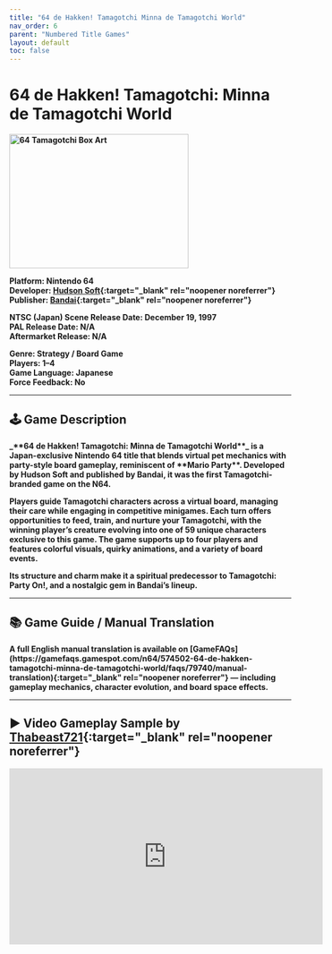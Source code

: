 ```yaml
---
title: "64 de Hakken! Tamagotchi Minna de Tamagotchi World"
nav_order: 6
parent: "Numbered Title Games"
layout: default
toc: false
---
```


# 64 de Hakken! Tamagotchi: Minna de Tamagotchi World
<b>
<img src="https://images.launchbox-app.com/c7ff564b-82e7-4701-a1e1-9a044e6c5f97.png" alt="64 Tamagotchi Box Art" width="320" height="240" />

**Platform:** Nintendo 64  
**Developer:** [Hudson Soft](https://en.wikipedia.org/wiki/Hudson_Soft){:target="_blank" rel="noopener noreferrer"}  
**Publisher:** [Bandai](https://en.wikipedia.org/wiki/Bandai){:target="_blank" rel="noopener noreferrer"}

**NTSC (Japan) Scene Release Date:** December 19, 1997  
**PAL Release Date:** N/A  
**Aftermarket Release:** N/A

**Genre:** Strategy / Board Game  
**Players:** 1–4  
**Game Language:** Japanese  
**Force Feedback:** No

---

## 🕹️ Game Description
<b>
_**64 de Hakken! Tamagotchi: Minna de Tamagotchi World**_ is a Japan-exclusive Nintendo 64 title that blends virtual pet mechanics with party-style board gameplay, reminiscent of **Mario Party**. Developed by Hudson Soft and published by Bandai, it was the first Tamagotchi-branded game on the N64.

Players guide Tamagotchi characters across a virtual board, managing their care while engaging in competitive minigames. Each turn offers opportunities to feed, train, and nurture your Tamagotchi, with the winning player’s creature evolving into one of **59 unique characters** exclusive to this game. The game supports up to four players and features colorful visuals, quirky animations, and a variety of board events.

Its structure and charm make it a spiritual predecessor to **Tamagotchi: Party On!**, and a nostalgic gem in Bandai’s lineup.

---

## 📚 Game Guide / Manual Translation
<b>
A full English manual translation is available on [GameFAQs](https://gamefaqs.gamespot.com/n64/574502-64-de-hakken-tamagotchi-minna-de-tamagotchi-world/faqs/79740/manual-translation){:target="_blank" rel="noopener noreferrer"} — including gameplay mechanics, character evolution, and board space effects.

---

## ▶️ Video Gameplay Sample by [Thabeast721](https://www.youtube.com/@thabeast721){:target="_blank" rel="noopener noreferrer"}
<b>
<iframe width="560" height="315" src="https://www.youtube.com/embed/-X8cbrEdOOs" title="64 Tamagotchi Gameplay Sample - Thabeast721" frameborder="0" allowfullscreen></iframe>
